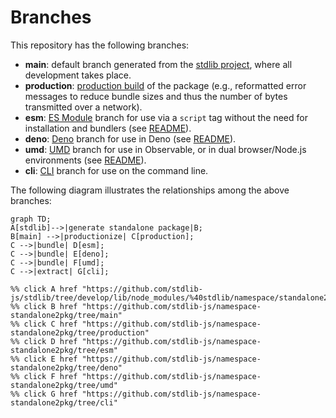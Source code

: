 <!--

@license Apache-2.0

Copyright (c) 2023 The Stdlib Authors.

Licensed under the Apache License, Version 2.0 (the "License");
you may not use this file except in compliance with the License.
You may obtain a copy of the License at

    http://www.apache.org/licenses/LICENSE-2.0

Unless required by applicable law or agreed to in writing, software
distributed under the License is distributed on an "AS IS" BASIS,
WITHOUT WARRANTIES OR CONDITIONS OF ANY KIND, either express or implied.
See the License for the specific language governing permissions and
limitations under the License.

-->

# Branches

This repository has the following branches:

-   **main**: default branch generated from the [stdlib project][stdlib-url], where all development takes place.
-   **production**: [production build][production-url] of the package (e.g., reformatted error messages to reduce bundle sizes and thus the number of bytes transmitted over a network).
-   **esm**: [ES Module][esm-url] branch for use via a `script` tag without the need for installation and bundlers (see [README][esm-readme]).
-   **deno**: [Deno][deno-url] branch for use in Deno (see [README][deno-readme]).
-   **umd**: [UMD][umd-url] branch for use in Observable, or in dual browser/Node.js environments (see [README][umd-readme]).
-   **cli**: [CLI][cli-url] branch for use on the command line.

The following diagram illustrates the relationships among the above branches:

```mermaid
graph TD;
A[stdlib]-->|generate standalone package|B;
B[main] -->|productionize| C[production];
C -->|bundle| D[esm];
C -->|bundle| E[deno];
C -->|bundle| F[umd];
C -->|extract| G[cli];

%% click A href "https://github.com/stdlib-js/stdlib/tree/develop/lib/node_modules/%40stdlib/namespace/standalone2pkg"
%% click B href "https://github.com/stdlib-js/namespace-standalone2pkg/tree/main"
%% click C href "https://github.com/stdlib-js/namespace-standalone2pkg/tree/production"
%% click D href "https://github.com/stdlib-js/namespace-standalone2pkg/tree/esm"
%% click E href "https://github.com/stdlib-js/namespace-standalone2pkg/tree/deno"
%% click F href "https://github.com/stdlib-js/namespace-standalone2pkg/tree/umd"
%% click G href "https://github.com/stdlib-js/namespace-standalone2pkg/tree/cli"
```

[stdlib-url]: https://github.com/stdlib-js/stdlib/tree/develop/lib/node_modules/%40stdlib/namespace/standalone2pkg
[production-url]: https://github.com/stdlib-js/namespace-standalone2pkg/tree/production
[deno-url]: https://github.com/stdlib-js/namespace-standalone2pkg/tree/deno
[deno-readme]: https://github.com/stdlib-js/namespace-standalone2pkg/blob/deno/README.md
[umd-url]: https://github.com/stdlib-js/namespace-standalone2pkg/tree/umd
[umd-readme]: https://github.com/stdlib-js/namespace-standalone2pkg/blob/umd/README.md
[esm-url]: https://github.com/stdlib-js/namespace-standalone2pkg/tree/esm
[esm-readme]: https://github.com/stdlib-js/namespace-standalone2pkg/blob/esm/README.md
[cli-url]: https://github.com/stdlib-js/namespace-standalone2pkg/tree/cli